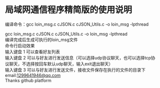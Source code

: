 # 局域网通信程序精简版的使用说明  
编译命令：gcc loin_msg.c cJSON.c cJSON_Utils.c -o loin_msg -lpthread  
  
gcc loin_msg.c cJSON.c cJSON_Utils.c -o loin_msg -lpthread  
编译完成后生成可执行的loin_msg文件  
命令行启动效果  
输入键盘 1 可以查看好友列表  
输入键盘 2 可以与好友进行发送信息（可以选择udp协议聊天，也可以选择tcp协议聊天，不选择按回车默认udp聊天，输入exit退出聊天）  
输入键盘 3 可以与好友进行发送文件，接收文件保存在执行的文件的目录下  
email:1299641946@qq.com  
Thanks github platform  